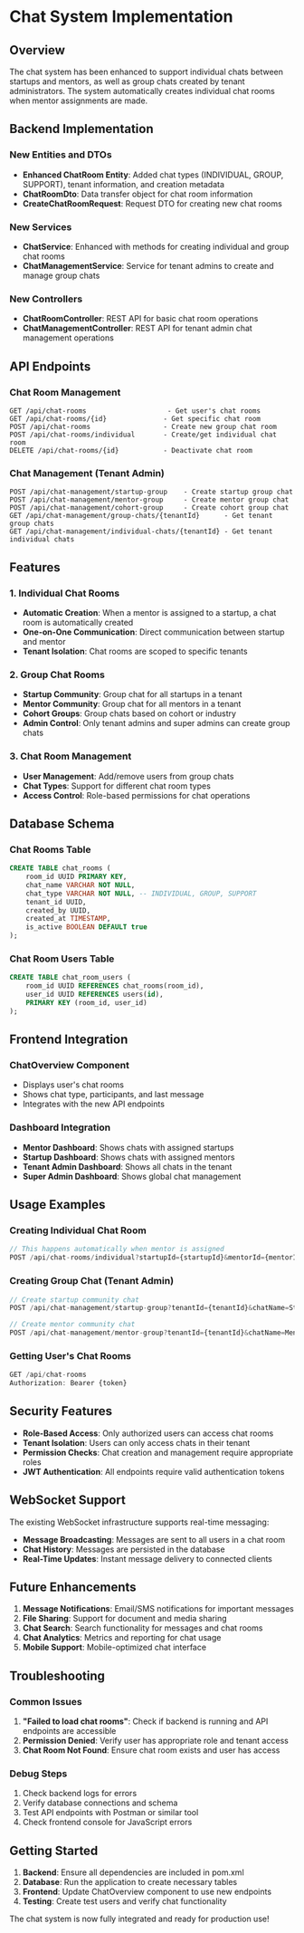 # Chat System Implementation

## Overview
The chat system has been enhanced to support individual chats between startups and mentors, as well as group chats created by tenant administrators. The system automatically creates individual chat rooms when mentor assignments are made.

## Backend Implementation

### New Entities and DTOs
- **Enhanced ChatRoom Entity**: Added chat types (INDIVIDUAL, GROUP, SUPPORT), tenant information, and creation metadata
- **ChatRoomDto**: Data transfer object for chat room information
- **CreateChatRoomRequest**: Request DTO for creating new chat rooms

### New Services
- **ChatService**: Enhanced with methods for creating individual and group chat rooms
- **ChatManagementService**: Service for tenant admins to create and manage group chats

### New Controllers
- **ChatRoomController**: REST API for basic chat room operations
- **ChatManagementController**: REST API for tenant admin chat management operations

## API Endpoints

### Chat Room Management
```
GET /api/chat-rooms                    - Get user's chat rooms
GET /api/chat-rooms/{id}              - Get specific chat room
POST /api/chat-rooms                  - Create new group chat room
POST /api/chat-rooms/individual       - Create/get individual chat room
DELETE /api/chat-rooms/{id}           - Deactivate chat room
```

### Chat Management (Tenant Admin)
```
POST /api/chat-management/startup-group    - Create startup group chat
POST /api/chat-management/mentor-group     - Create mentor group chat
POST /api/chat-management/cohort-group     - Create cohort group chat
GET /api/chat-management/group-chats/{tenantId}      - Get tenant group chats
GET /api/chat-management/individual-chats/{tenantId} - Get tenant individual chats
```

## Features

### 1. Individual Chat Rooms
- **Automatic Creation**: When a mentor is assigned to a startup, a chat room is automatically created
- **One-on-One Communication**: Direct communication between startup and mentor
- **Tenant Isolation**: Chat rooms are scoped to specific tenants

### 2. Group Chat Rooms
- **Startup Community**: Group chat for all startups in a tenant
- **Mentor Community**: Group chat for all mentors in a tenant
- **Cohort Groups**: Group chats based on cohort or industry
- **Admin Control**: Only tenant admins and super admins can create group chats

### 3. Chat Room Management
- **User Management**: Add/remove users from group chats
- **Chat Types**: Support for different chat room types
- **Access Control**: Role-based permissions for chat operations

## Database Schema

### Chat Rooms Table
```sql
CREATE TABLE chat_rooms (
    room_id UUID PRIMARY KEY,
    chat_name VARCHAR NOT NULL,
    chat_type VARCHAR NOT NULL, -- INDIVIDUAL, GROUP, SUPPORT
    tenant_id UUID,
    created_by UUID,
    created_at TIMESTAMP,
    is_active BOOLEAN DEFAULT true
);
```

### Chat Room Users Table
```sql
CREATE TABLE chat_room_users (
    room_id UUID REFERENCES chat_rooms(room_id),
    user_id UUID REFERENCES users(id),
    PRIMARY KEY (room_id, user_id)
);
```

## Frontend Integration

### ChatOverview Component
- Displays user's chat rooms
- Shows chat type, participants, and last message
- Integrates with the new API endpoints

### Dashboard Integration
- **Mentor Dashboard**: Shows chats with assigned startups
- **Startup Dashboard**: Shows chats with assigned mentors
- **Tenant Admin Dashboard**: Shows all chats in the tenant
- **Super Admin Dashboard**: Shows global chat management

## Usage Examples

### Creating Individual Chat Room
```javascript
// This happens automatically when mentor is assigned
POST /api/chat-rooms/individual?startupId={startupId}&mentorId={mentorId}
```

### Creating Group Chat (Tenant Admin)
```javascript
// Create startup community chat
POST /api/chat-management/startup-group?tenantId={tenantId}&chatName=Startup Community

// Create mentor community chat
POST /api/chat-management/mentor-group?tenantId={tenantId}&chatName=Mentor Community
```

### Getting User's Chat Rooms
```javascript
GET /api/chat-rooms
Authorization: Bearer {token}
```

## Security Features

- **Role-Based Access**: Only authorized users can access chat rooms
- **Tenant Isolation**: Users can only access chats in their tenant
- **Permission Checks**: Chat creation and management require appropriate roles
- **JWT Authentication**: All endpoints require valid authentication tokens

## WebSocket Support

The existing WebSocket infrastructure supports real-time messaging:
- **Message Broadcasting**: Messages are sent to all users in a chat room
- **Chat History**: Messages are persisted in the database
- **Real-Time Updates**: Instant message delivery to connected clients

## Future Enhancements

1. **Message Notifications**: Email/SMS notifications for important messages
2. **File Sharing**: Support for document and media sharing
3. **Chat Search**: Search functionality for messages and chat rooms
4. **Chat Analytics**: Metrics and reporting for chat usage
5. **Mobile Support**: Mobile-optimized chat interface

## Troubleshooting

### Common Issues
1. **"Failed to load chat rooms"**: Check if backend is running and API endpoints are accessible
2. **Permission Denied**: Verify user has appropriate role and tenant access
3. **Chat Room Not Found**: Ensure chat room exists and user has access

### Debug Steps
1. Check backend logs for errors
2. Verify database connections and schema
3. Test API endpoints with Postman or similar tool
4. Check frontend console for JavaScript errors

## Getting Started

1. **Backend**: Ensure all dependencies are included in pom.xml
2. **Database**: Run the application to create necessary tables
3. **Frontend**: Update ChatOverview component to use new endpoints
4. **Testing**: Create test users and verify chat functionality

The chat system is now fully integrated and ready for production use!
